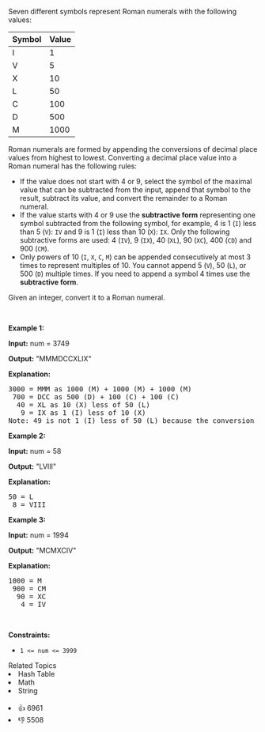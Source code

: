 <p>Seven different symbols represent Roman numerals with the following values:</p>

<table> 
 <thead> 
  <tr> 
   <th>Symbol</th> 
   <th>Value</th> 
  </tr> 
 </thead> 
 <tbody> 
  <tr> 
   <td>I</td> 
   <td>1</td> 
  </tr> 
  <tr> 
   <td>V</td> 
   <td>5</td> 
  </tr> 
  <tr> 
   <td>X</td> 
   <td>10</td> 
  </tr> 
  <tr> 
   <td>L</td> 
   <td>50</td> 
  </tr> 
  <tr> 
   <td>C</td> 
   <td>100</td> 
  </tr> 
  <tr> 
   <td>D</td> 
   <td>500</td> 
  </tr> 
  <tr> 
   <td>M</td> 
   <td>1000</td> 
  </tr> 
 </tbody> 
</table>

<p>Roman numerals are formed by appending&nbsp;the conversions of&nbsp;decimal place values&nbsp;from highest to lowest. Converting a decimal place value into a Roman numeral has the following rules:</p>

<ul> 
 <li>If the value does not start with 4 or&nbsp;9, select the symbol of the maximal value that can be subtracted from the input, append that symbol to the result, subtract its value, and convert the remainder to a Roman numeral.</li> 
 <li>If the value starts with 4 or 9 use the&nbsp;<strong>subtractive form</strong>&nbsp;representing&nbsp;one symbol subtracted from the following symbol, for example,&nbsp;4 is 1 (<code>I</code>) less than 5 (<code>V</code>): <code>IV</code>&nbsp;and 9 is 1 (<code>I</code>) less than 10 (<code>X</code>): <code>IX</code>.&nbsp;Only the following subtractive forms are used: 4 (<code>IV</code>), 9 (<code>IX</code>),&nbsp;40 (<code>XL</code>), 90 (<code>XC</code>), 400 (<code>CD</code>) and 900 (<code>CM</code>).</li> 
 <li>Only powers of 10 (<code>I</code>, <code>X</code>, <code>C</code>, <code>M</code>) can be appended consecutively at most 3 times to represent multiples of 10. You cannot append 5&nbsp;(<code>V</code>), 50 (<code>L</code>), or 500 (<code>D</code>) multiple times. If you need to append a symbol&nbsp;4 times&nbsp;use the <strong>subtractive form</strong>.</li> 
</ul>

<p>Given an integer, convert it to a Roman numeral.</p>

<p>&nbsp;</p> 
<p><strong class="example">Example 1:</strong></p>

<div class="example-block"> 
 <p><strong>Input:</strong> <span class="example-io">num = 3749</span></p> 
</div>

<p><strong>Output:</strong> <span class="example-io">"MMMDCCXLIX"</span></p>

<p><strong>Explanation:</strong></p>

<pre>
3000 = MMM as 1000 (M) + 1000 (M) + 1000 (M)
 700 = DCC as 500 (D) + 100 (C) + 100 (C)
  40 = XL as 10 (X) less of 50 (L)
   9 = IX as 1 (I) less of 10 (X)
Note: 49 is not 1 (I) less of 50 (L) because the conversion is based on decimal places
</pre>


<p><strong class="example">Example 2:</strong></p>

<div class="example-block"> 
 <p><strong>Input:</strong> <span class="example-io">num = 58</span></p> 
</div>

<p><strong>Output:</strong> <span class="example-io">"LVIII"</span></p>

<p><strong>Explanation:</strong></p>

<pre>
50 = L
 8 = VIII
</pre>


<p><strong class="example">Example 3:</strong></p>

<div class="example-block"> 
 <p><strong>Input:</strong> <span class="example-io">num = 1994</span></p> 
</div>

<p><strong>Output:</strong> <span class="example-io">"MCMXCIV"</span></p>

<p><strong>Explanation:</strong></p>

<pre>
1000 = M
 900 = CM
  90 = XC
   4 = IV
</pre>


<p>&nbsp;</p> 
<p><strong>Constraints:</strong></p>

<ul> 
 <li><code>1 &lt;= num &lt;= 3999</code></li> 
</ul>

<div><div>Related Topics</div><div><li>Hash Table</li><li>Math</li><li>String</li></div></div><br><div><li>👍 6961</li><li>👎 5508</li></div>